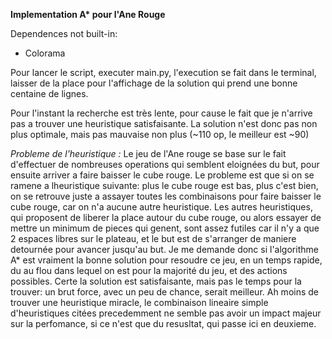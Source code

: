 **Implementation A\* pour l'Ane Rouge**


Dependences not built-in:
- Colorama


Pour lancer le script, executer main.py, l'execution se fait dans le terminal,
laisser de la place pour l'affichage de la solution qui prend une bonne centaine de lignes.

Pour l'instant la recherche est très lente, pour cause le fait que je n'arrive pas a trouver une
heuristique satisfaisante. La solution n'est donc pas non plus optimale, mais pas mauvaise non plus (~110 op, le meilleur est ~90)

*Probleme de l'heuristique :*
Le jeu de l'Ane rouge se base sur le fait d'effectuer de nombreuses operations qui semblent eloignées du but, pour ensuite arriver a faire baisser le cube rouge.
Le probleme est que si on se ramene a lheuristique suivante: plus le cube rouge est bas, plus c'est bien, on se retrouve juste a assayer toutes les combinaisons pour faire baisser le cube rouge, car on n'a aucune autre heuristique.
Les autres heuristiques, qui proposent de liberer la place autour du cube rouge, ou alors essayer de mettre un minimum de pieces qui genent, sont assez futiles car il n'y a que 2 espaces libres sur le plateau, 
et le but est de s'arranger de maniere detournée pour avancer jusqu'au but.
Je me demande donc si l'algorithme A* est vraiment la bonne solution pour resoudre ce jeu, en un temps rapide, du au flou dans lequel on est pour la majorité du jeu, et des actions possibles.
Certe la solution est satisfaisante, mais pas le temps pour la trouver: un brut force, avec un peu de chance, serait meilleur.
Ah moins de trouver une heuristique miracle, le combinaison lineaire simple d'heuristiques citées precedemment ne semble pas avoir un impact majeur sur la perfomance, si ce n'est que du resusltat, qui passe ici en deuxieme.
